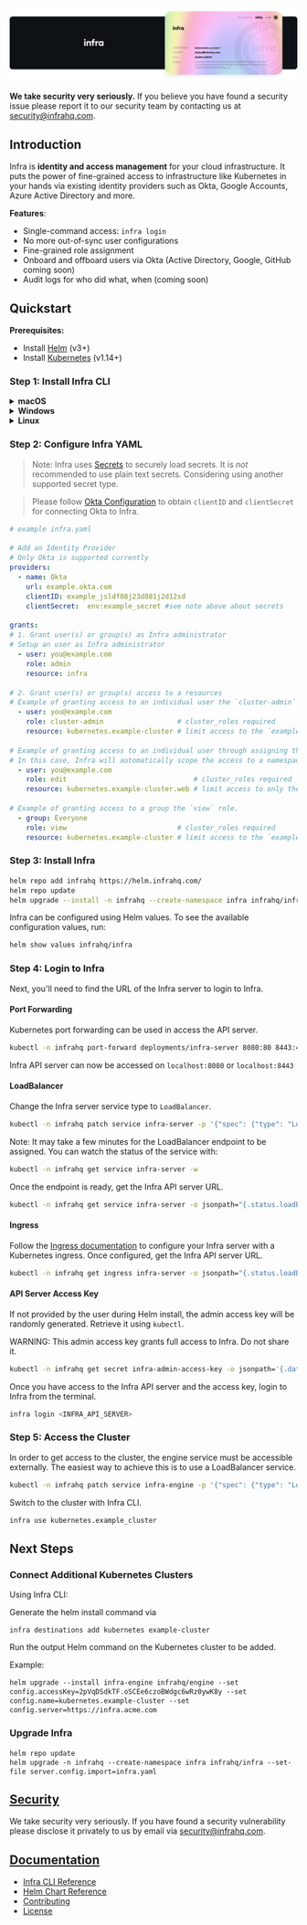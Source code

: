 <p align="center">
  <img src="./docs/images/InfraGithub.png" />
</p>

**We take security very seriously.** If you believe you have found a security issue please report it to our security team by contacting us at security@infrahq.com.

## Introduction

Infra is **identity and access management** for your cloud infrastructure. It puts the power of fine-grained access to infrastructure like Kubernetes in your hands via existing identity providers such as Okta, Google Accounts, Azure Active Directory and more.

**Features**:
* Single-command access: `infra login`
* No more out-of-sync user configurations
* Fine-grained role assignment
* Onboard and offboard users via Okta (Active Directory, Google, GitHub coming soon)
* Audit logs for who did what, when (coming soon)

## Quickstart

**Prerequisites:**
* Install [Helm](https://helm.sh/) (v3+)
* Install [Kubernetes](https://kubernetes.io/) (v1.14+)

### Step 1: Install Infra CLI

<details>
  <summary><strong>macOS</strong></summary>

  ```bash
  brew install infrahq/tap/infra
  ```

</details>

<details>
  <summary><strong>Windows</strong></summary>

  ```powershell
  scoop bucket add infrahq https://github.com/infrahq/scoop.git
  scoop install infra
  ```

</details>

<details>
  <summary><strong>Linux</strong></summary>

  ```bash
  # Ubuntu & Debian
  sudo echo 'deb [trusted=yes] https://apt.fury.io/infrahq/ /' >/etc/apt/sources.list.d/infrahq.list
  sudo apt update
  sudo apt install infra
  ```

  ```bash
  # Fedora & Red Hat Enterprise Linux
  sudo dnf config-manager --add-repo https://yum.fury.io/infrahq/
  sudo dnf install infra
  ```

</details>

### Step 2: Configure Infra YAML

> Note: Infra uses [Secrets](./docs/secrets.md) to securely load secrets.
> It is _not_ recommended to use plain text secrets. Considering using another supported secret type.

> Please follow [Okta Configuration](./docs/providers/okta.md) to obtain `clientID` and `clientSecret` for connecting Okta to Infra.

```yaml
# example infra.yaml

# Add an Identity Provider
# Only Okta is supported currently
providers:
  - name: Okta
    url: example.okta.com
    clientID: example_jsldf08j23d081j2d12sd
    clientSecret:  env:example_secret #see note above about secrets

grants:
# 1. Grant user(s) or group(s) as Infra administrator
# Setup an user as Infra administrator
  - user: you@example.com
    role: admin
    resource: infra

# 2. Grant user(s) or group(s) access to a resources
# Example of granting access to an individual user the `cluster-admin` role. The name of a resource is specified when installing the Infra Engine at that location.
  - user: you@example.com
    role: cluster-admin                  # cluster_roles required
    resource: kubernetes.example-cluster # limit access to the `example-cluster` Kubernetes cluster

# Example of granting access to an individual user through assigning them to the 'edit' role in the `web` namespace.
# In this case, Infra will automatically scope the access to a namespace.
  - user: you@example.com
    role: edit                               # cluster_roles required
    resource: kubernetes.example-cluster.web # limit access to only the `web` namespace in the `example-cluster` Kubernetes cluster

# Example of granting access to a group the `view` role.
  - group: Everyone
    role: view                           # cluster_roles required
    resource: kubernetes.example-cluster # limit access to the `example-cluster` Kubernetes cluster
```

### Step 3: Install Infra

```bash
helm repo add infrahq https://helm.infrahq.com/
helm repo update
helm upgrade --install -n infrahq --create-namespace infra infrahq/infra --set-file server.config.import=infra.yaml
```

Infra can be configured using Helm values. To see the available configuration values, run:

```bash
helm show values infrahq/infra
```

### Step 4: Login to Infra

Next, you'll need to find the URL of the Infra server to login to Infra.

#### Port Forwarding

Kubernetes port forwarding can be used in access the API server.

```bash
kubectl -n infrahq port-forward deployments/infra-server 8080:80 8443:443
```

Infra API server can now be accessed on `localhost:8080` or `localhost:8443`

#### LoadBalancer

Change the Infra server service type to `LoadBalancer`.

```bash
kubectl -n infrahq patch service infra-server -p '{"spec": {"type": "LoadBalancer"}}'
```

Note: It may take a few minutes for the LoadBalancer endpoint to be assigned. You can watch the status of the service with:

```bash
kubectl -n infrahq get service infra-server -w
```

Once the endpoint is ready, get the Infra API server URL.

```bash
kubectl -n infrahq get service infra-server -o jsonpath="{.status.loadBalancer.ingress[*]['ip', 'hostname']}"
```

#### Ingress

Follow the [Ingress documentation](./docs/helm.md#advanced-ingress-configuration) to configure your Infra server with a Kubernetes ingress.
Once configured, get the Infra API server URL.

```bash
kubectl -n infrahq get ingress infra-server -o jsonpath="{.status.loadBalancer.ingress[*]['ip', 'hostname']}"
```

#### API Server Access Key

If not provided by the user during Helm install, the admin access key will be randomly generated. Retrieve it using `kubectl`.

WARNING: This admin access key grants full access to Infra. Do not share it.

```bash
kubectl -n infrahq get secret infra-admin-access-key -o jsonpath='{.data.access-key}' | base64 -d
```

Once you have access to the Infra API server and the access key, login to Infra from the terminal.

```bash
infra login <INFRA_API_SERVER>
```

### Step 5: Access the Cluster

In order to get access to the cluster, the engine service must be accessible externally. The easiest way to achieve this is to use a LoadBalancer service.

```bash
kubectl -n infrahq patch service infra-engine -p '{"spec": {"type": "LoadBalancer"}}'
```

Switch to the cluster with Infra CLI.

```bash
infra use kubernetes.example_cluster
```

## Next Steps

### Connect Additional Kubernetes Clusters

Using Infra CLI:

Generate the helm install command via
```
infra destinations add kubernetes example-cluster
```

Run the output Helm command on the Kubernetes cluster to be added.

Example:
```
helm upgrade --install infra-engine infrahq/engine --set config.accessKey=2pVqDSdkTF.oSCEe6czoBWdgc6wRz0ywK8y --set config.name=kubernetes.example-cluster --set config.server=https://infra.acme.com
```

### Upgrade Infra

```
helm repo update
helm upgrade -n infrahq --create-namespace infra infrahq/infra --set-file server.config.import=infra.yaml
```

## [Security](./docs/security.md)

We take security very seriously. If you have found a security vulnerability please disclose it privately to us by email via [security@infrahq.com](mailto:security@infrahq.com).

## [Documentation](./docs)

* [Infra CLI Reference](./docs/cli.md)
* [Helm Chart Reference](./docs/helm.md)
* [Contributing](./docs/contributing.md)
* [License](./LICENSE)
